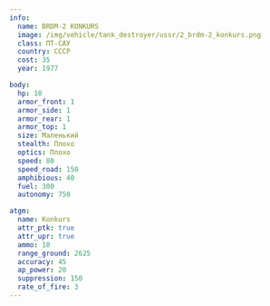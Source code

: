```yaml
---
info:
  name: BRDM-2 KONKURS
  image: /img/vehicle/tank_destroyer/ussr/2_brdm-2_konkurs.png
  class: ПТ-САУ
  country: СССР
  cost: 35
  year: 1977

body:
  hp: 10
  armor_front: 1
  armor_side: 1
  armor_rear: 1
  armor_top: 1
  size: Маленький
  stealth: Плохо
  optics: Плохо
  speed: 80
  speed_road: 150
  amphibious: 40
  fuel: 300
  autonomy: 750

atgm:
  name: Konkurs
  attr_ptk: true
  attr_upr: true
  ammo: 10
  range_ground: 2625
  accuracy: 45
  ap_power: 20
  suppression: 150
  rate_of_fire: 3
---
```

